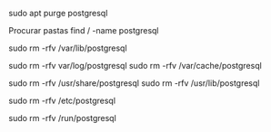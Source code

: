 sudo apt purge postgresql

Procurar pastas
find / -name postgresql

sudo rm -rfv /var/lib/postgresql

sudo rm -rfv var/log/postgresql
sudo rm -rfv /var/cache/postgresql

sudo rm -rfv /usr/share/postgresql
sudo rm -rfv /usr/lib/postgresql

sudo rm -rfv /etc/postgresql

sudo rm -rfv /run/postgresql
